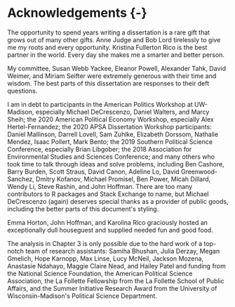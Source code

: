 # Acknowledgements {-}

The opportunity to spend years writing a dissertation is a rare gift that grows out of many other gifts. 
Anne Judge and Bob Lord tirelessly to give me my roots and every opportunity. 
Kristina Fullerton Rico is the best partner in the world. Every day she makes me a smarter and better person. 

My committee, Susan Webb Yackee, Eleanor Powell, Alexander Tahk, David Weimer, and Miriam Seifter were extremely generous with their time and wisdom. The best parts of this dissertation are responses to their deft questions.

I am in debt to participants in
the American Politics Workshop at UW-Madison, especially Michael DeCrescenzo, Daniel Walters, and Marcy Sheih;
the 2020 American Political Economy Workshop, especially Alex Hertel-Fernandez;
the 2020 APSA Dissertation Workshop participants: Daniel Mallinson, Darrell Lovell, Sam Zuhlke, Elizabeth Dorssom, Nathalie Mendez, Isaac Pollert, Mark Bento;
the 2019 Southern Political Science Conference, especially Brian Libgober;
the 2018 Association for Environmental Studies and Sciences Conference;
and many others who took time to talk through ideas and solve problems, including
Ben Cashore,
Barry Burden, 
Scott Straus,
David Canon,
Adeline Lo,
David Greenwood-Sanchez, 
Dmitry Kofanov,
Michael Promisel,
Ben Power,
Micah Dillard, 
Wendy Li, 
Steve Rashin, and 
John Hoffman.
There are too many contributors to R packages and Stack Exchange to name, but 
Michael DeCrescenzo (again) deserves special thanks as a provider of public goods, including the better parts of this document's styling.

Emma Horton, John Hoffman, and Karolina Rico graciously hosted an exceptionally dull houseguest and supplied needed fun and good food.

The analysis in Chapter 3 is only possible due to the hard work of a top-notch team of research assistants: Samiha Bhushan, Julia Derzay, Megan Gmelich, Hope Karnopp, Max Linse,  Lucy McNeil, Jackson Mozena, Anastasie Ndahayo,  Maggie Claire Nead, and Hailey Patel 
and 
funding from the National Science Foundation, the American Political Science Association, the La Follette Fellowship from the La Follette School of Public Affairs, and the Summer Initiative Research Award from the University of Wisconsin-Madison's Political Science Department.